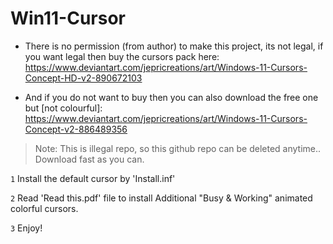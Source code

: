 # Win11-Cursor

- There is no permission (from author) to make this project, its not legal, if you want legal then buy the cursors pack here:
  <https://www.deviantart.com/jepricreations/art/Windows-11-Cursors-Concept-HD-v2-890672103>

- And if you do not want to buy then you can also download the free one but [not colourful]:
  <https://www.deviantart.com/jepricreations/art/Windows-11-Cursors-Concept-v2-886489356>

> Note: This is illegal repo, so this github repo can be deleted anytime.. Download fast as you can.

`1` Install the default cursor by 'Install.inf'

`2` Read 'Read this.pdf' file to install Additional "Busy & Working" animated colorful cursors.

`3` Enjoy!
